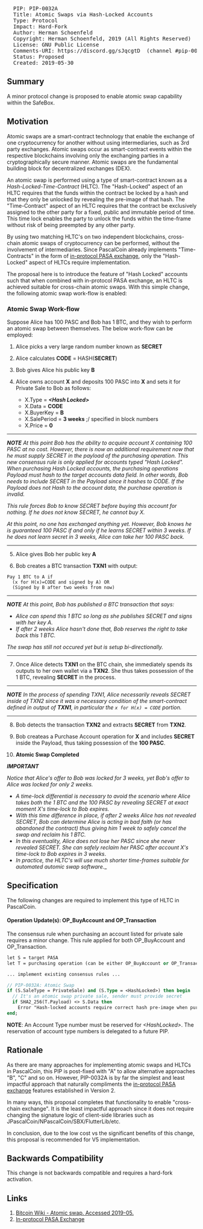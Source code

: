 <pre>
  PIP: PIP-0032A
  Title: Atomic Swaps via Hash-Locked Accounts
  Type: Protocol
  Impact: Hard-Fork
  Author: Herman Schoenfeld <herman@sphere10.com>  
  Copyright: Herman Schoenfeld, 2019 (All Rights Reserved)
  License: GNU Public License 
  Comments-URI: https://discord.gg/sJqcgtD  (channel #pip-0032)
  Status: Proposed
  Created: 2019-05-30
</pre>

## Summary

A minor protocol change is proposed to enable atomic swap capability within the SafeBox.

## Motivation

Atomic swaps are a smart-contract technology that enable the exchange of one cryptocurrency for another without using intermediaries, such as 3rd party exchanges.  Atomic swaps occur as smart-contract events within the respective blockchains involving only the exchanging parties in a cryptographically secure manner.  Atomic swaps are the fundamental building block for decentralized exchanges (DEX). 

An atomic swap is performed using a type of smart-contract known as a _Hash-Locked-Time-Contract_ (HLTC). The "Hash-Locked" aspect of an HLTC requires that the funds within the contract be locked by a hash and that they only be unlocked by revealing the pre-image of that hash. The "Time-Contract" aspect of an HLTC requires that the contract be exclusively assigned to the other party for a fixed, public and immutable period of time. This time lock enables the party to unlock the funds within the time-frame without risk of being preempted by any other party. 

By using two matching HLTC's on two independent blockchains, cross-chain atomic swaps of cryptocurrency can be performed, without the involvement of intermediaries.  Since PascalCoin already implements "Time-Contracts" in the form of [in-protocol PASA exchange][2], only the "Hash-Locked" aspect of HLTCs require implementation.

The proposal here is to introduce the feature of "Hash Locked" accounts such that when combined with in-protocol PASA exchange, an HLTC is achieved suitable for cross-chain atomic swaps. With this simple change, the following atomic swap work-flow is enabled:

### Atomic Swap Work-flow

Suppose Alice has 100 PASC and Bob has 1 BTC, and they wish to perform an atomic swap between themselves. The below work-flow can be employed:

1. Alice picks a very large random number known as **SECRET**

2. Alice calculates **CODE** = HASH(**SECRET**)

3. Bob gives Alice his public key **B**

4. Alice owns account **X** and deposits 100 PASC into **X** and sets it for Private Sale to Bob as follows:
  
   - X.Type = ***\<Hash Locked>*** 
   - X.Data = **CODE**
   - X.BuyerKey = **B**
   - X.SalePeriod = **3 weeks** ;/ specified in block numbers
   - X.Price = **0**   

----
_**NOTE**  At this point Bob has the ability to acquire account X containing 100 PASC at no cost. However, there is now an additional requirement now that he must supply SECRET in the payload of the purchasing operation.  This new consensus rule is only applied for accounts typed "Hash Locked". When purchasing Hash Locked accounts, the purchasing operations Payload must hash to the target accounts data field. In other words, Bob needs to include SECRET in the Payload since it hashes to CODE. If the Payload does not Hash to the account data, the purchase operation is invalid._ 

_This rule forces Bob to know SECRET before buying this account for nothing. If he does not know SECRET, he cannot buy X._

_At this point, no one has exchanged anything yet. However, Bob knows he is guaranteed 100 PASC if and only if he learns SECRET within 3 weeks. If he does not learn secret in 3 weeks, Alice can take her 100 PASC back._

----

5. Alice gives Bob her public key **A**

6. Bob creates a BTC transaction **TXN1** with output: 
```
Pay 1 BTC to A if 
  (x for H(x)=CODE and signed by A) OR 
  (Signed by B after two weeks from now)
```
----
_**NOTE** At this point, Bob has published a BTC transaction that says:_
* _Alice can spend this 1 BTC so long as she publishes SECRET and signs with her key A._
* _If after 2 weeks Alice hasn't done that, Bob reserves the right to take back this 1 BTC._

_The swap has still not occured yet but is setup bi-directionally._

---

7. Once Alice detects **TXN1** on the BTC chain, she immediately spends its outputs to her own wallet via a **TXN2**. She thus takes possession of the 1 BTC, revealing **SECRET** in the process.

----
_**NOTE** In the process of spending TXN1, Alice necessarily reveals SECRET inside of TXN2 since it was a necessary condition of the smart-contract defined in output of **TXN1**, in particular the ```x for H(x) = CODE``` portion._

----

8. Bob detects the transaction **TXN2** and extracts **SECRET** from **TXN2**.

9. Bob createas a Purchase Account operation for **X** and includes **SECRET** inside the Payload, thus taking possession of the **100 PASC**. 
 
10. **Atomic Swap Completed**


_**IMPORTANT**_ 

_Notice that Alice's offer to Bob was locked for 3 weeks, yet Bob's offer to Alice was locked for only 2 weeks._
* _A time-lock differential is necessary to avoid the scenario where Alice takes both the 1 BTC and the 100 PASC by revealing SECRET at exact moment X's time-lock to Bob expires._
* _With this time difference in place, if after 2 weeks Alice has not revealed SECRET, Bob can determine Alice is acting in bad faith (or has abandoned the contract) thus giving him 1 week to safely cancel the swap and reclaim his 1 BTC._ 
* _In this eventuality, Alice does not lose her PASC since she never revealed SECRET. She can safely reclaim her PASC after account X's time-lock to Bob expires in 3 weeks_.
* _In practice, the HLTC's will use much shorter time-frames suitable for automated automic swap software.__

## Specification

The following changes are required to implement this type of HLTC in PascalCoin.

#### Operation Update(s): OP_BuyAccount and OP_Transaction

The consensus rule when purchasing an account listed for private sale requires a minor change. This rule applied for both OP_BuyAccount and OP_Transaction.

```pascal
let S = target PASA
let T = purchasing operation (can be either OP_BuyAccount or OP_Transaction)

... implement existing consensus rules ...

// PIP-0032A: Atomic Swap 
if (S.SaleType = PrivateSale) and (S.Type = <HashLocked>) then begin
  // It's an atomic swap private sale, sender must provide secret
  if SHA2_256(T.Payload) <> S.Data then
    Error "Hash-locked accounts require correct hash pre-image when purchasing. Purchaser did not provide correct hash pre-image.";
end;
```

**NOTE**: An Account Type number must be reserved for _\<HashLocked>_. The reservation of account type numbers is delegated to a future PIP.

## Rationale

As there are many approaches for implementing atomic swaps and HLTCs in PascalCoin, this PIP is post-fixed with "A" to allow alternative approaches "B", "C" and so on. 
However, PIP-0032A is by far the simplest and least impactful approach that naturally compliments the [in-protocol PASA exchange][2] features established in Version 2. 

In many ways, this proposal completes that functionality to enable "cross-chain exchange". It is the least impactful approach since it does not require changing the signature logic of client-side libraries such as JPascalCoin/NPascalCoin/SBX/FlutterLib/etc. 

In conclusion, due to the low cost vs the significant benefits of this change, this proposal is recommended for V5 implementation.

## Backwards Compatibility

This change is not backwards compatible and requires a hard-fork activation. 
 
## Links

1. [Bitcoin Wiki - Atomic swap. Accessed 2019-05.][1]
2. [In-protocol PASA Exchange][2]

[1]: https://en.bitcoin.it/wiki/Atomic_swap
[2]: https://github.com/PascalCoin/PascalCoin/blob/master/PIP/PIP-0002.md